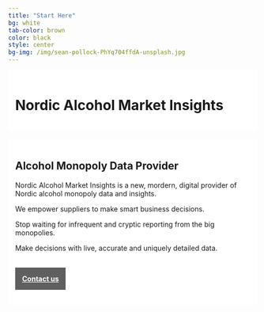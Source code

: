```yaml
---
title: "Start Here"
bg: white
tab-color: brown
color: black
style: center
bg-img: /img/sean-pollock-PhYq704ffdA-unsplash.jpg
---
```


<div style="background-color:rgba(255,255,255,0.9);padding:1em">
<h1>Nordic Alcohol Market Insights</h1>
</div>
<br/>

<div style="background-color:rgba(255,255,255,0.9);padding:1em">
<h2>Alcohol Monopoly Data Provider</h2>
<p>Nordic Alcohol Market Insights is a new, mordern, digital provider of Nordic alcohol monopoly data and insights.</p>
<p>We empower suppliers to make smart business decisions.</p>
<p>Stop waiting for infrequent and cryptic reporting from the big monopolies.</p>
<p> Make decisions with live, accurate and uniquely detailed data.</p>
<br/>
<p><a href="#contact" style="color: white; background-color: #5f5f60; padding: 1em;"><strong>Contact us</strong></a></p>
<br/>
</div>
